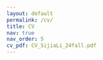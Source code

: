 ```yaml
---
layout: default
permalink: /cv/
title: CV
nav: true
nav_order: 5
cv_pdf: CV_SijiaLi_24fall.pdf
---
```

